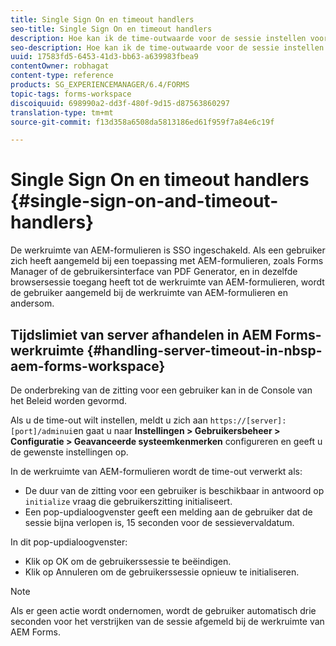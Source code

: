 ```yaml
---
title: Single Sign On en timeout handlers
seo-title: Single Sign On en timeout handlers
description: Hoe kan ik de time-outwaarde voor de sessie instellen voor de werkruimte van AEM Forms.
seo-description: Hoe kan ik de time-outwaarde voor de sessie instellen voor de werkruimte van AEM Forms.
uuid: 17583fd5-6453-41d3-bb63-a639983fbea9
contentOwner: robhagat
content-type: reference
products: SG_EXPERIENCEMANAGER/6.4/FORMS
topic-tags: forms-workspace
discoiquuid: 698990a2-dd3f-480f-9d15-d87563860297
translation-type: tm+mt
source-git-commit: f13d358a6508da5813186ed61f959f7a84e6c19f

---
```



# Single Sign On en timeout handlers {#single-sign-on-and-timeout-handlers}

De werkruimte van AEM-formulieren is SSO ingeschakeld. Als een gebruiker zich heeft aangemeld bij een toepassing met AEM-formulieren, zoals Forms Manager of de gebruikersinterface van PDF Generator, en in dezelfde browsersessie toegang heeft tot de werkruimte van AEM-formulieren, wordt de gebruiker aangemeld bij de werkruimte van AEM-formulieren en andersom.

## Tijdslimiet van server afhandelen in AEM Forms-werkruimte {#handling-server-timeout-in-nbsp-aem-forms-workspace}

De onderbreking van de zitting voor een gebruiker kan in de Console van het Beleid worden gevormd.

Als u de time-out wilt instellen, meldt u zich aan `https://[server]:[port]/adminui`en gaat u naar **Instellingen > Gebruikersbeheer > Configuratie > Geavanceerde systeemkenmerken** configureren en geeft u de gewenste instellingen op.

In de werkruimte van AEM-formulieren wordt de time-out verwerkt als:

* De duur van de zitting voor een gebruiker is beschikbaar in antwoord op `initialize` vraag die gebruikerszitting initialiseert.
* Een pop-updialoogvenster geeft een melding aan de gebruiker dat de sessie bijna verlopen is, 15 seconden voor de sessievervaldatum.

In dit pop-updialoogvenster:

* Klik op OK om de gebruikerssessie te beëindigen.
* Klik op Annuleren om de gebruikerssessie opnieuw te initialiseren.

>[!NOTE]
>
>Als er geen actie wordt ondernomen, wordt de gebruiker automatisch drie seconden voor het verstrijken van de sessie afgemeld bij de werkruimte van AEM Forms.
